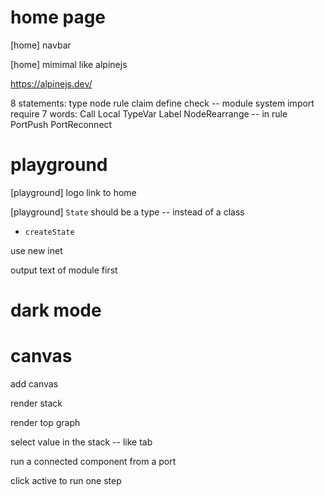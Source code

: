 # home page

[home] navbar

[home] mimimal like alpinejs

https://alpinejs.dev/

8 statements: type node rule claim define check -- module system import require
7 words: Call Local TypeVar Label NodeRearrange -- in rule PortPush PortReconnect

# playground

[playground] logo link to home

[playground] `State` should be a type -- instead of a class

- `createState`

use new inet

output text of module first

# dark mode

# canvas

add canvas

render stack

render top graph

select value in the stack -- like tab

run a connected component from a port

click active to run one step
